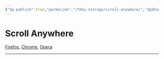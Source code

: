 ```yaml
---
{"dg-publish":true,"permalink":"/fmhy-storage/scroll-anywhere/","dgShowBacklinks":true,"dgShowLocalGraph":true}
---
```


# Scroll Anywhere

[Firefox](https://addons.mozilla.org/en-US/firefox/addon/scroll_anywhere/), [Chrome](https://chrome.google.com/webstore/detail/scrollanywhere/jehmdpemhgfgjblpkilmeoafmkhbckhi), [Opera](https://addons.opera.com/en/extensions/details/scrollanywhere/?display=en)

***